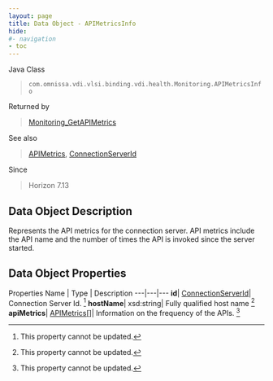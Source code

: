 ```yaml
---
layout: page
title: Data Object - APIMetricsInfo
hide:
#- navigation
- toc
---
```






Java Class
> `com.omnissa.vdi.vlsi.binding.vdi.health.Monitoring.APIMetricsInfo`

Returned by
> [Monitoring_GetAPIMetrics](vdi.health.Monitoring.md#getAPIMetrics)

See also
> [APIMetrics](vdi.health.Monitoring.APIMetrics.md), [ConnectionServerId](vdi.entity.ConnectionServerId.md)

Since
> Horizon 7.13


## Data Object Description

Represents the API metrics for the connection server. API metrics include the API name and the number of times the API is invoked since the server started.

## Data Object Properties
Properties
Name |  Type |  Description
---|---|---
**id**| [ConnectionServerId](vdi.entity.ConnectionServerId.md)|  Connection Server Id. [^2]
**hostName**|  xsd:string|  Fully qualified host name [^2]
**apiMetrics**| [APIMetrics[]](vdi.health.Monitoring.APIMetrics.md)|  Information on the frequency of the APIs. [^2]
 


 


[^2]: This property cannot be updated.